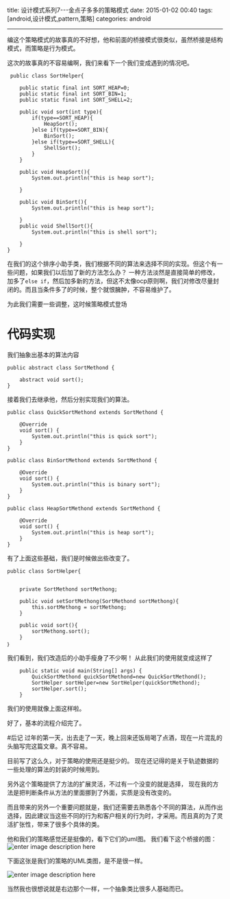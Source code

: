 title: 设计模式系列7---金点子多多的策略模式
date: 2015-01-02 00:40
tags: [android,设计模式,pattern,策略]
categories: android

------

编这个策略模式的故事真的不好想，他和前面的桥接模式很类似，虽然桥接是结构模式，而策略是行为模式。

这次的故事真的不容易编啊，我们来看下一个我们变成遇到的情况吧。

	 public class SortHelper{

        public static final int SORT_HEAP=0;
        public static final int SORT_BIN=1;
        public static final int SORT_SHELL=2;

		public void sort(int type){
            if(type==SORT_HEAP){
                HeapSort();
            }else if(type==SORT_BIN){
                BinSort();
            }else if(type==SORT_SHELL){
                ShellSort();
            }
        }

        public void HeapSort(){
            System.out.println("this is heap sort");

        }

        public void BinSort(){
            System.out.println("this is heap sort");

        }
        public void ShellSort(){
            System.out.println("this is shell sort");

        }
    }
在我们的这个排序小助手类，我们根据不同的算法来选择不同的实现。但这个有一些问题，如果我们以后加了新的方法怎么办？
一种方法淡然是直接简单的修改，加多了`else if`，然后加多新的方法，但这不太像ocp原则啊，我们对修改尽量封闭的。而且当条件多了的时候，整个就恨臃肿，不容易维护了。

为此我们需要一些调整，这时候策略模式登场

<!--more-->
 
# 代码实现
我们抽象出基本的算法内容

	public abstract class SortMethond {

        abstract void sort();
    }
接着我们去继承他，然后分别实现我们的算法。


    public class QuickSortMethond extends SortMethond {

        @Override
        void sort() {
            System.out.println("this is quick sort");
        }
    }

    public class BinSortMethond extends SortMethond {

        @Override
        void sort() {
            System.out.println("this is binary sort");
        }
    }

    public class HeapSortMethond extends SortMethond {

        @Override
        void sort() {
            System.out.println("this is heap sort");
        }
    }
有了上面这些基础，我们是时候做出些改变了。

	
	
    public class SortHelper{


        private SortMethond sortMethong;

        public void setSortMethong(SortMethond sortMethong){
            this.sortMethong = sortMethong;
        }
        
        public void sort(){
            sortMethong.sort();
        }
    ｝
我们看到，我们改造后的小助手瘦身了不少啊！
从此我们的使用就变成这样了

	
        public static void main(String[] args) {
            QuickSortMethond quickSortMethond=new QuickSortMethond();
            SortHelper sortHelper=new SortHelper(quickSortMethond);
            sortHelper.sort();
        }
我们的使用就像上面这样啦。


好了，基本的流程介绍完了。



#后记
过年的第一天，出去走了一天，晚上回来还饭局喝了点酒，现在一片混乱的头脑写完这篇文章。真不容易。

目前写了这么久，对于策略的使用还是挺少的。
现在还记得的是关于轨迹数据的一些处理的算法的封装的时候用到。

另外这个策略提供了方法的扩展灵活，不过有一个没变的就是选择，
现在我的方法是把判断条件从方法的里面挪到了外面，实质是没有改变的。

而且带来的另外一个重要问题就是，我们还需要去熟悉各个不同的算法，从而作出选择，因此建议当这些不同的行为和客户相关的行为时，才采用。而且真的为了灵活扩张性，带来了很多个具体的类。




他和我们的策略感觉还是挺像的，看下它们的uml图。
我们看下这个桥接的图：
  ![enter image description here](http://7xl9zd.com1.z0.glb.clouddn.com/Screen%20Shot%202016-01-01%20at%2023.01.24.png)
  
  下面这张是我们的策略的UML类图，是不是很一样。
  
![enter image description here](http://7xl9zd.com1.z0.glb.clouddn.com/Screen%20Shot%202016-01-01%20at%2022.59.58.png)

当然我也很想说就是右边那个一样，一个抽象类比很多人基础而已。

